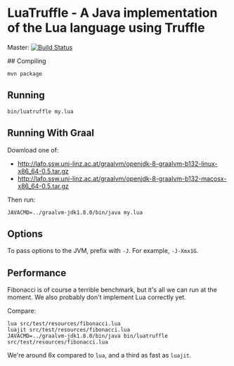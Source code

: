 # LuaTruffle -  A Java implementation of the Lua language using Truffle

Master: [![Build Status](https://travis-ci.org/lucasallan/LuaTruffle.svg?branch=master)](https://travis-ci.org/lucasallan/LuaTruffle)

## Compiling

    mvn package

## Running

    bin/luatruffle my.lua

## Running With Graal

Download one of:

* http://lafo.ssw.uni-linz.ac.at/graalvm/openjdk-8-graalvm-b132-linux-x86_64-0.5.tar.gz
* http://lafo.ssw.uni-linz.ac.at/graalvm/openjdk-8-graalvm-b132-macosx-x86_64-0.5.tar.gz

Then run:

    JAVACMD=../graalvm-jdk1.8.0/bin/java my.lua

## Options

To pass options to the JVM, prefix with `-J`. For example, `-J-Xmx1G`.

## Performance

Fibonacci is of course a terrible benchmark, but it's all we can run at the
moment. We also probably don't implement Lua correctly yet.

Compare:

    lua src/test/resources/fibonacci.lua
    luajit src/test/resources/fibonacci.lua
    JAVACMD=../graalvm-jdk1.8.0/bin/java bin/luatruffle src/test/resources/fibonacci.lua

We're around 6x compared to `lua`, and a third as fast as `luajit`.
